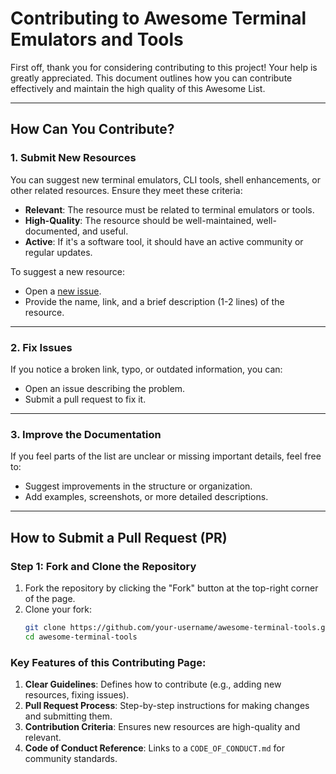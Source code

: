 # Contributing to Awesome Terminal Emulators and Tools

First off, thank you for considering contributing to this project! Your help is greatly appreciated. This document outlines how you can contribute effectively and maintain the high quality of this Awesome List.

---

## How Can You Contribute?

### 1. **Submit New Resources**
You can suggest new terminal emulators, CLI tools, shell enhancements, or other related resources. Ensure they meet these criteria:
- **Relevant**: The resource must be related to terminal emulators or tools.
- **High-Quality**: The resource should be well-maintained, well-documented, and useful.
- **Active**: If it's a software tool, it should have an active community or regular updates.

To suggest a new resource:
- Open a [new issue](https://github.com/mhernandezve/awesome-terminal/issues).
- Provide the name, link, and a brief description (1-2 lines) of the resource.

---

### 2. **Fix Issues**
If you notice a broken link, typo, or outdated information, you can:
- Open an issue describing the problem.
- Submit a pull request to fix it.

---

### 3. **Improve the Documentation**
If you feel parts of the list are unclear or missing important details, feel free to:
- Suggest improvements in the structure or organization.
- Add examples, screenshots, or more detailed descriptions.

---

## How to Submit a Pull Request (PR)

### Step 1: Fork and Clone the Repository
1. Fork the repository by clicking the "Fork" button at the top-right corner of the page.
2. Clone your fork:
   ```bash
   git clone https://github.com/your-username/awesome-terminal-tools.git
   cd awesome-terminal-tools

### Key Features of this Contributing Page:
1. **Clear Guidelines**: Defines how to contribute (e.g., adding new resources, fixing issues).
2. **Pull Request Process**: Step-by-step instructions for making changes and submitting them.
3. **Contribution Criteria**: Ensures new resources are high-quality and relevant.
4. **Code of Conduct Reference**: Links to a `CODE_OF_CONDUCT.md` for community standards.
